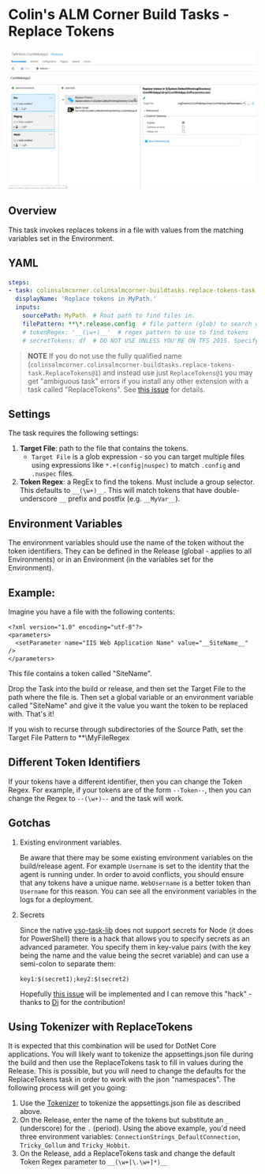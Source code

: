 # Colin's ALM Corner Build Tasks - Replace Tokens

![Replace Tokens Task](../../images/ss_replaceTokens.png)

## Overview
This task invokes replaces tokens in a file with values from the matching variables set in the Environment.

## YAML
```yaml
steps:
- task: colinsalmcorner.colinsalmcorner-buildtasks.replace-tokens-task.ReplaceTokens@1
  displayName: 'Replace tokens in MyPath.'
  inputs:
    sourcePath: MyPath  # Root path to find files in.
    filePattern: **\*.release.config  # file pattern (glob) to search within root path. All matching files will be updated.
    # tokenRegex: '__(\w+)__'  # regex pattern to use to find tokens
    # secretTokens: df  # DO NOT USE UNLESS YOU'RE ON TFS 2015. Specify the secret values here
```

> **NOTE** If you do not use the fully qualified name (`colinsalmcorner.colinsalmcorner-buildtasks.replace-tokens-task.ReplaceTokens@1`) and instead use just `ReplaceTokens@1` you may get "ambiguous task" errors if you install any other extension with a task called "ReplaceTokens". See [this issue](https://github.com/colindembovsky/cols-agent-tasks/issues/126) for details.

## Settings
The task requires the following settings:

1. **Target File**: path to the file that contains the tokens.
    - `Target File` is a glob expression - so you can target multiple files using expressions like `*.+(config|nuspec)` to match `.config` and `.nuspec` files.
1. **Token Regex**: a RegEx to find the tokens. Must include a group selector. This defaults to `__(\w+)__`. This
will match tokens that have double-underscore `__` prefix and postfix (e.g. `__MyVar__`).

## Environment Variables
The environment variables should use the name of the token without the token identifiers. They can be
defined in the Release (global - applies to all Environments) or in an Environment (in the variables
set for the Environment).

## Example:
Imagine you have a file with the following contents:
```
<?xml version="1.0" encoding="utf-8"?>
<parameters>
  <setParameter name="IIS Web Application Name" value="__SiteName__" />
</parameters>  
```

This file contains a token called "SiteName".

Drop the Task into the build or release, and then set the Target File to the path where the file is. Then set
a global variable or an environment variable called "SiteName" and give it the value you want the token to be
replaced with. That's it!

If you wish to recurse through subdirectories of the Source Path, set the Target File Pattern to **\MyFileRegex

## Different Token Identifiers
If your tokens have a different identifier, then you can change the Token Regex. For example, if your tokens
are of the form `--Token--`, then you can change the Regex to `--(\w+)--` and the task will work.

## Gotchas
1. Existing environment variables.

    Be aware that there may be some existing environment variables on the build/release agent. For example
`Username` is set to the identity that the agent is running under. In order to avoid conflicts, you should
ensure that any tokens have a unique name. `WebUsername` is a better token than `Username` for this reason.
You can see all the environment variables in the logs for a deployment.

1. Secrets

    Since the native [vso-task-lib](https://github.com/Microsoft/vsts-task-lib) does not support secrets for 
    Node (it does for PowerShell) there is a hack that allows you to specify secrets as an advanced parameter.
    You specify them in key-value pairs (with the key being the name and the value being the secret variable) 
    and can use a semi-colon to separate them:
    
    ```
    key1:$(secret1);key2:$(secret2)
    ```
    
    Hopefully [this issue](https://github.com/Microsoft/vsts-task-lib/issues/48) will be implemented and I can 
    remove this "hack" - thanks to [Di](https://github.com/dixu99) for the contribution!

## Using Tokenizer with ReplaceTokens
It is expected that this combination will be used for DotNet Core applications. You will likely want to tokenize the appsettings.json file during the build and then use the ReplaceTokens task to fill in
values during the Release. This is possible, but you will need to change the defaults for the ReplaceTokens task in order to work with
the json "namespaces". The following process will get you going:

1. Use the [Tokenizer](../Tokenizer) to tokenize the appsettings.json file as described above.
2. On the Release, enter the name of the tokens but substitute an `_` (underscore) for the `.` (period). Using the above example, you'd need three environment
variables: `ConnectionStrings_DefaultConnection`, `Tricky_Gollum` and `Tricky_Hobbit`.
3. On the Release, add a ReplaceTokens task and change the default Token Regex parameter to `__(\w+[\.\w+]*)__`
